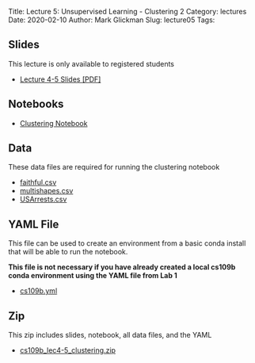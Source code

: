 Title: Lecture 5: Unsupervised Learning - Clustering 2
Category: lectures
Date: 2020-02-10
Author: Mark Glickman
Slug: lecture05
Tags:


## Slides
This lecture is only available to registered students

- [Lecture 4-5 Slides [PDF]](https://canvas.harvard.edu/files/9261977/download?download_frd=1)

## Notebooks
- [Clustering Notebook](https://canvas.harvard.edu/files/9250780/download?download_frd=1)

## Data
These data files are required for running the clustering notebook

- [faithful.csv](https://canvas.harvard.edu/files/9250781/download?download_frd=1)
- [multishapes.csv](https://canvas.harvard.edu/files/9250782/download?download_frd=1j)
- [USArrests.csv](https://canvas.harvard.edu/files/9250783/download?download_frd=1)

## YAML File
This file can be used to create an environment from a basic conda install that will be able to run the notebook.

**This file is not necessary if you have already created a local cs109b conda environment using the YAML file from Lab 1**

- [cs109b.yml](https://canvas.harvard.edu/files/9250778/download?download_frd=1)

## Zip
This zip includes slides, notebook, all data files, and the YAML

- [cs109b_lec4-5_clustering.zip](https://canvas.harvard.edu/files/9324847/download?download_frd=1)
